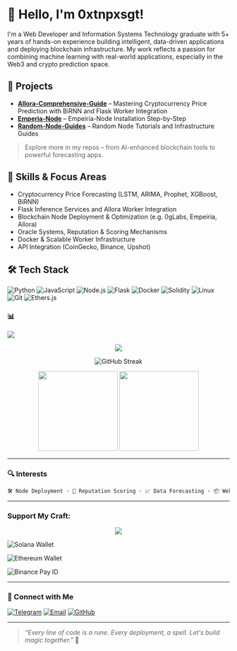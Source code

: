 # 👋 Hello, I'm 0xtnpxsgt!

I'm a Web Developer and Information Systems Technology graduate with 5+ years of hands-on experience building intelligent, data-driven applications and deploying blockchain infrastructure. My work reflects a passion for combining machine learning with real-world applications, especially in the Web3 and crypto prediction space.

## 🚀 Projects

- **[Allora-Comprehensive-Guide](https://github.com/0xtnpxsgt/Allora-Comprehensive-Guide)** – Mastering Cryptocurrency Price Prediction with BiRNN and Flask Worker Integration
- **[Emperia-Node](https://github.com/0xtnpxsgt/Empeiria-Node-Setup)** – Empeiria-Node Installation Step-by-Step
- **[Random-Node-Guides](https://github.com/0xtnpxsgt/randomnodes)** – Random Node Tutorials and Infrastructure Guides

> Explore more in my repos – from AI-enhanced blockchain tools to powerful forecasting apps.

## 🧠 Skills & Focus Areas

- Cryptocurrency Price Forecasting (LSTM, ARIMA, Prophet, XGBoost, BiRNN)
- Flask Inference Services and Allora Worker Integration
- Blockchain Node Deployment & Optimization (e.g. 0gLabs, Empeiria, Allora)
- Oracle Systems, Reputation & Scoring Mechanisms
- Docker & Scalable Worker Infrastructure
- API Integration (CoinGecko, Binance, Upshot)

## 🛠️ Tech Stack

![Python](https://img.shields.io/badge/-Python-black?style=flat-square&logo=python)
![JavaScript](https://img.shields.io/badge/-JavaScript-black?style=flat-square&logo=javascript)
![Node.js](https://img.shields.io/badge/-Node.js-black?style=flat-square&logo=node.js)
![Flask](https://img.shields.io/badge/-Flask-black?style=flat-square&logo=flask)
![Docker](https://img.shields.io/badge/-Docker-black?style=flat-square&logo=docker)
![Solidity](https://img.shields.io/badge/-Solidity-black?style=flat-square&logo=solidity)
![Linux](https://img.shields.io/badge/-Linux-black?style=flat-square&logo=linux)
![Git](https://img.shields.io/badge/-Git-black?style=flat-square&logo=git)
![Ethers.js](https://img.shields.io/badge/-Ethers.js-purple?style=flat-square)

### 📊 <p align="left">
<img src="https://readme-typing-svg.herokuapp.com?font=JetBrains+Mono&color=39FF14&pause=1000&center=true&vCenter=true&width=435&lines=Github+Stats&background=00000000" />
</p>
<p align="center">
<img src="https://readme-typing-svg.herokuapp.com?font=JetBrains+Mono&color=39FF14&pause=1000&center=true&vCenter=true&width=435&lines=Web3+Developer;ML+Engineer;Node+Infra+Specialist&background=00000000" />
</p>
</p>
<p align="center">
  <img src="https://github-readme-streak-stats.herokuapp.com/?user=0xtnpxsgt&theme=tokyonight" alt="GitHub Streak"/>
</p>

<p align="center">
  <img height="180" src="https://github-readme-stats.vercel.app/api?username=0xtnpxsgt&show_icons=true&theme=tokyonight" />
  <img height="180" src="https://github-readme-stats.vercel.app/api/top-langs?username=0xtnpxsgt&layout=compact&theme=tokyonight" />
</p>

---

### 🔍 Interests

```txt
🛠 Node Deployment · 🔐 Reputation Scoring · 📈 Data Forecasting · 📦 Web3 APIs · 👾 Hacktivity
```
---
### Support My Craft:
<p align="center">
<img src="https://readme-typing-svg.herokuapp.com?font=JetBrains+Mono&color=FFD700&pause=1000&center=true&vCenter=true&width=435&lines=Buy+Me+Coffee&background=00000000" />
</p>
<p align="left">
  <img src="https://img.shields.io/badge/SOL-H6zFVqFtB9JXejSAMwPS7eKKqxPWVQDxpqhRyoi2Xw74-9B59B6.svg?&style=for-the-badge&logo=solana&logoColor=9B59B6" alt="Solana Wallet"/>
</p>
<p align="left">
  <img src="https://img.shields.io/badge/ETH-0x22Ca00129b6e9577Ff195801560A154C92C43554-informational.svg?&style=for-the-badge&color=blue" alt="Ethereum Wallet"/>
</p>
<p align="left">
  <img src="https://img.shields.io/badge/BINANCE_PAY_ID_:_65642518-000033.svg?&style=for-the-badge&logo=GitHub-Sponsors&logoColor=FF8C00&color=gold" alt="Binance Pay ID"/>
</p>

---

### 🤝 Connect with Me
[![Telegram](https://img.shields.io/badge/-Telegram-2CA5E0?style=flat-square&logo=telegram&logoColor=white)](https://t.me/tnpxsgt)
[![Email](https://img.shields.io/badge/-Email-D14836?style=flat-square&logo=gmail&logoColor=white)](mailto:denyxvillavon@gmail.com)
[![GitHub](https://img.shields.io/badge/-GitHub-black?style=flat-square&logo=github)](https://github.com/0xtnpxsgt)

---

> *“Every line of code is a rune. Every deployment, a spell. Let's build magic together.”* 🔮
